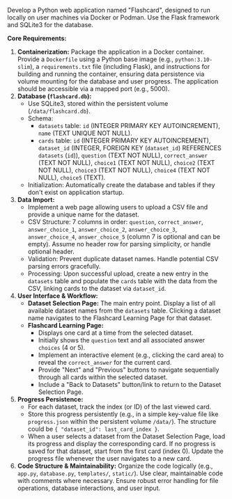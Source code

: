 Develop a Python web application named "Flashcard", designed to run locally on user machines via Docker or Podman. Use the Flask framework and SQLite3 for the database.

**Core Requirements:**

1.  **Containerization:** Package the application in a Docker container. Provide a `Dockerfile` using a Python base image (e.g., `python:3.10-slim`), a `requirements.txt` file (including Flask), and instructions for building and running the container, ensuring data persistence via volume mounting for the database and user progress. The application should be accessible via a mapped port (e.g., 5000).
2.  **Database (`flashcard.db`):**
    *   Use SQLite3, stored within the persistent volume (`/data/flashcard.db`).
    *   Schema:
        *   `datasets` table: `id` (INTEGER PRIMARY KEY AUTOINCREMENT), `name` (TEXT UNIQUE NOT NULL).
        *   `cards` table: `id` (INTEGER PRIMARY KEY AUTOINCREMENT), `dataset_id` (INTEGER, FOREIGN KEY (`dataset_id`) REFERENCES `datasets` (`id`)), `question` (TEXT NOT NULL), `correct_answer` (TEXT NOT NULL), `choice1` (TEXT NOT NULL), `choice2` (TEXT NOT NULL), `choice3` (TEXT NOT NULL), `choice4` (TEXT NOT NULL), `choice5` (TEXT).
    *   Initialization: Automatically create the database and tables if they don't exist on application startup.
3.  **Data Import:**
    *   Implement a web page allowing users to upload a CSV file and provide a unique name for the dataset.
    *   CSV Structure: 7 columns in order: `question`, `correct_answer`, `answer_choice_1`, `answer_choice_2`, `answer_choice_3`, `answer_choice_4`, `answer_choice_5` (column 7 is optional and can be empty). Assume no header row for parsing simplicity, or handle optional header.
    *   Validation: Prevent duplicate dataset names. Handle potential CSV parsing errors gracefully.
    *   Processing: Upon successful upload, create a new entry in the `datasets` table and populate the `cards` table with the data from the CSV, linking cards to the dataset via `dataset_id`.
4.  **User Interface & Workflow:**
    *   **Dataset Selection Page:** The main entry point. Display a list of all available dataset names from the `datasets` table. Clicking a dataset name navigates to the Flashcard Learning Page for that dataset.
    *   **Flashcard Learning Page:**
        *   Displays one card at a time from the selected dataset.
        *   Initially shows the `question` text and all associated answer `choices` (4 or 5).
        *   Implement an interactive element (e.g., clicking the card area) to reveal the `correct_answer` for the current card.
        *   Provide "Next" and "Previous" buttons to navigate sequentially through all cards within the selected dataset.
        *   Include a "Back to Datasets" button/link to return to the Dataset Selection Page.
5.  **Progress Persistence:**
    *   For each dataset, track the index (or ID) of the last viewed card.
    *   Store this progress persistently (e.g., in a simple key-value file like `progress.json` within the persistent volume `/data/`). The structure could be `{ "dataset_id": last_card_index }`.
    *   When a user selects a dataset from the Dataset Selection Page, load its progress and display the corresponding card. If no progress is saved for that dataset, start from the first card (index 0). Update the progress file whenever the user navigates to a new card.
6.  **Code Structure & Maintainability:** Organize the code logically (e.g., `app.py`, `database.py`, `templates/`, `static/`). Use clear, maintainable code with comments where necessary. Ensure robust error handling for file operations, database interactions, and user input.